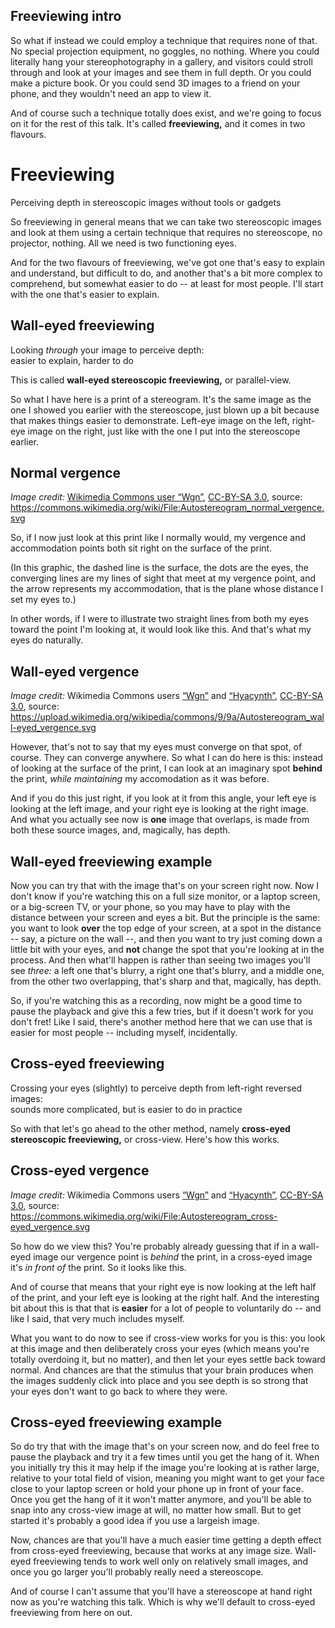 ## Freeviewing intro <!-- .element class="hidden" -->

<!-- Note -->
So what if instead we could employ a technique that requires none of
that. No special projection equipment, no goggles, no nothing. Where
you could literally hang your stereophotography in a gallery, and
visitors could stroll through and look at your images and see them in
full depth. Or you could make a picture book. Or you could send 3D
images to a friend on your phone, and they wouldn't need an app to
view it.

And of course such a technique totally does exist, and we're going to
focus on it for the rest of this talk. It's called **freeviewing,**
and it comes in two flavours.


# Freeviewing
Perceiving depth in stereoscopic images without tools or gadgets

<!-- Note -->
So freeviewing in general means that we can take two stereoscopic
images and look at them using a certain technique that requires no
stereoscope, no projector, nothing. All we need is two functioning
eyes.

And for the two flavours of freeviewing, we've got one that's easy to
explain and understand, but difficult to do, and another that's a bit
more complex to comprehend, but somewhat easier to do -- at least for
most people. I'll start with the one that's easier to explain.


## Wall-eyed freeviewing
Looking *through* your image to perceive depth:  
easier to explain, harder to do

<!-- Note -->
This is called **wall-eyed stereoscopic freeviewing,** or parallel-view.

So what I have here is a print of a stereogram. It's the same image as
the one I showed you earlier with the stereoscope, just blown up a bit
because that makes things easier to demonstrate. Left-eye image on the
left, right-eye image on the right, just like with the one I put into
the stereoscope earlier.


<!-- .slide: data-background-image="https://upload.wikimedia.org/wikipedia/commons/3/37/Autostereogram_normal_vergence.svg" data-background-size="contain" -->
## Normal vergence <!-- .element class="hidden" -->

<!-- Note -->
*Image credit:* [Wikimedia Commons user
“Wgn”](https://commons.wikimedia.org/wiki/User:Wgn), [CC-BY-SA
3.0](https://creativecommons.org/licenses/by-sa/3.0/deed.en), source:
<https://commons.wikimedia.org/wiki/File:Autostereogram_normal_vergence.svg>

So, if I now just look at this print like I normally would, my
vergence and accommodation points both sit right on the surface of the
print. 

(In this graphic, the dashed line is the surface, the dots are the
eyes, the converging lines are my lines of sight that meet at my
vergence point, and the arrow represents my accommodation, that is the
plane whose distance I set my eyes to.)

In other words, if I were to illustrate two straight lines from
both my eyes toward the point I'm looking at, it would look like
this. And that's what my eyes do naturally.


<!-- .slide: data-background-image="https://upload.wikimedia.org/wikipedia/commons/9/9a/Autostereogram_wall-eyed_vergence.svg" data-background-size="contain" -->
## Wall-eyed vergence <!-- .element class="hidden" -->

<!-- Note -->
*Image credit:* Wikimedia Commons users
[“Wgn”](https://commons.wikimedia.org/wiki/User:Wgn) and
[“Hyacynth”](https://commons.wikimedia.org/wiki/User:Hyacinth),
[CC-BY-SA
3.0](https://creativecommons.org/licenses/by-sa/3.0/deed.en), source:
<https://upload.wikimedia.org/wikipedia/commons/9/9a/Autostereogram_wall-eyed_vergence.svg>

However, that's not to say that my eyes must converge on that spot, of
course. They can converge anywhere. So what I can do here is this:
instead of looking at the surface of the print, I can look at an
imaginary spot **behind** the print, *while maintaining* my
accomodation as it was before. 

And if you do this just right, if you look at it from this angle, your
left eye is looking at the left image, and your right eye is looking at
the right image. And what you actually see now is **one** image that
overlaps, is made from both these source images, and, magically, has
depth.


<!-- .slide: data-background-image="https://live.staticflickr.com/65535/51819527905_3e6600d79f_5k_d.jpg" data-background-size="contain" data-timing="120" -->
## Wall-eyed freeviewing example <!-- .element class="hidden" -->

<!-- Note -->
Now you can try that with the image that's on your screen right
now. Now I don't know if you're watching this on a full size monitor,
or a laptop screen, or a big-screen TV, or your phone, so you may have
to play with the distance between your screen and eyes a bit. But the
principle is the same: you want to look **over** the top edge of your
screen, at a spot in the distance -- say, a picture on the wall --,
and then you want to try just coming down a little bit with your eyes,
and **not** change the spot that you're looking at in the process. And
then what'll happen is rather than seeing two images you'll see
*three:* a left one that's blurry, a right one that's blurry, and a
middle one, from the other two overlapping, that's sharp and that,
magically, has depth.

So, if you're watching this as a recording, now might be a good time
to pause the playback and give this a few tries, but if it doesn't
work for you don't fret!  Like I said, there's another method here
that we can use that is easier for most people -- including myself,
incidentally.


## Cross-eyed freeviewing
Crossing your eyes (slightly) to perceive depth from left-right
reversed images:  
sounds more complicated, but is easier to do in practice

<!-- Note -->
So with that let's go ahead to the other method, namely **cross-eyed
stereoscopic freeviewing,** or cross-view. Here's how this works.


<!-- .slide: data-background-image="https://upload.wikimedia.org/wikipedia/commons/2/20/Autostereogram_cross-eyed_vergence.svg" data-background-size="contain" -->
## Cross-eyed vergence <!-- .element class="hidden" -->

<!-- Note -->
*Image credit:* Wikimedia Commons users
[“Wgn”](https://commons.wikimedia.org/wiki/User:Wgn) and
[“Hyacynth”](https://commons.wikimedia.org/wiki/User:Hyacinth),
[CC-BY-SA
3.0](https://creativecommons.org/licenses/by-sa/3.0/deed.en), source:
<https://commons.wikimedia.org/wiki/File:Autostereogram_cross-eyed_vergence.svg>

So how do we view this? You're probably already guessing that if in a
wall-eyed image our vergence point is *behind* the print, in a
cross-eyed image it's *in front of* the print. So it looks like
this.

And of course that means that your right eye is now looking at the
left half of the print, and your left eye is looking at the right
half. And the interesting bit about this is that that is **easier**
for a lot of people to voluntarily do -- and like I said, that very
much includes myself.

What you want to do now to see if cross-view works for you is this:
you look at this image and then deliberately cross your eyes (which
means you're totally overdoing it, but no matter), and then let your
eyes settle back toward normal. And chances are that the stimulus that
your brain produces when the images suddenly click into place and you
see depth is so strong that your eyes don't want to go back to where
they were.


<!-- .slide: data-background-image="https://live.staticflickr.com/65535/51819527905_3e6600d79f_5k_d.jpg" data-background-size="contain" data-timing="120" -->
## Cross-eyed freeviewing example <!-- .element class="hidden" -->

<!-- Note -->

So do try that with the image that's on your screen now, and do feel
free to pause the playback and try it a few times until you get the
hang of it. When you initially try this it may help if the image
you're looking at is rather large, relative to your total field of
vision, meaning you might want to get your face close to your laptop
screen or hold your phone up in front of your face. Once you get the
hang of it it won't matter anymore, and you'll be able to snap into
any cross-view image at will, no matter how small. But to get started
it's probably a good idea if you use a largeish image.

Now, chances are that you'll have a much easier time getting a depth
effect from cross-eyed freeviewing, because that works at any image
size. Wall-eyed freeviewing tends to work well only on relatively
small images, and once you go larger you'll probably really need a
stereoscope.

And of course I can't assume that you'll have a stereoscope at hand
right now as you're watching this talk. Which is why we'll default to
cross-eyed freeviewing from here on out.
